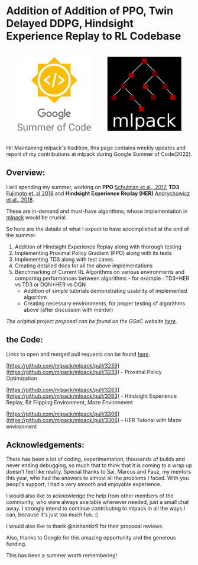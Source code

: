 # Addition of Addition of PPO, Twin Delayed DDPG, Hindsight Experience Replay to RL Codebase 

<p align="center">
<a href="https://summerofcode.withgoogle.com/"><img style="padding: 20px;" alt="drawing" src="GSoC_logo.png" height="200"></a>
<a href="https://www.mlpack.org/"><img style="padding: 20px;" alt="drawing" src="mlpack.png" height="200"></a>
</p>

Hi! Maintaining mlpack's tradition, this page contains weekly updates and report of my contributions at mlpack during Google Summer of Code(2022).



## Overview:
I will spending my summer, working on **PPO** [Schulman et al., 2017](), **TD3** [Fujimoto et. al 2018]() and **Hindsight Experience Replay (HER)** [Andrychowicz et al., 2018](). 

These are in-demand and must-have algorithms, whose implementation in [mlpack](http://mlpack.org/) would be crucial.

So here are the details of what I expect to have accomplished at the end of the summer.
1) Addition of Hindsight Experience Replay along with thorough testing
2) Implementing Proximal Policy Gradient (PPO) along with its tests
3) Implementing TD3 along with test cases.
4) Creating detailed docs for all the above implementations
5) Benchmarking of Current RL Algorithms on various environments and comparing
performances between algorithms - for example : TD3+HER vs TD3 or
DQN+HER vs DQN
    - Addition of simple tutorials demonstrating usability of implemented algorithm
    - Creating necessary environments, for proper testing of algorithms above (after
discussion with mentor)

*The original project proposal can be found on the GSoC website [here](https://summerofcode.withgoogle.com/programs/2022/projects/m6ZxRreD).*

## the Code:
Links to open and merged pull requests can be found [here](PRs.md).

[https://github.com/mlpack/mlpack/pull/3239](https://github.com/mlpack/mlpack/pull/3239) - Proximal Policy Optimization
       
[https://github.com/mlpack/mlpack/pull/3283](https://github.com/mlpack/mlpack/pull/3283) - Hindsight Experience Replay, Bit Flipping Environment, Maze Environment

[https://github.com/mlpack/mlpack/pull/3306](https://github.com/mlpack/mlpack/pull/3306) - HER Tutorial with Maze environment

## Acknowledgements:
There has been a lot of coding, experimentation, thousands of builds and never ending debugging, so much that to think that it is coming to a wrap up doesn’t feel like reality. Special thanks to Sai, Marcus and Fauz, my mentors this year, who had the answers to almost all the problems I faced. With you peopl's support, I had a very smooth and enjoyable experience.

I would also like to acknowledge the help from other members of the community, who were always available whenever needed, just a small chat away. I strongly intend to continue contributing to mlpack in all the ways I can, because it's just too much fun. :)

I would also like to thank @nishantkr9 for their proposal reviews.

Also, thanks to Google for this amazing opportunity and the generous funding.

This has been a summer worth remembering!


